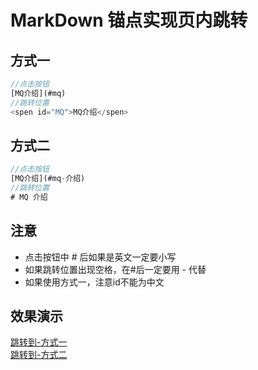 # MarkDown 锚点实现页内跳转
## <span id="one">方式一</span>
```javascript
//点击按钮
[MQ介绍](#mq)
//跳转位置
<spen id="MQ">MQ介绍</spen>
```
## 方式二
```javascript
//点击按钮
[MQ介绍](#mq-介绍)
//跳转位置
# MQ 介绍
```
## 注意
- 点击按钮中 # 后如果是英文一定要小写
- 如果跳转位置出现空格，在#后一定要用 - 代替
- 如果使用方式一，注意id不能为中文

## 效果演示
[跳转到-方式一](#one)  
[跳转到-方式二](#方式二)